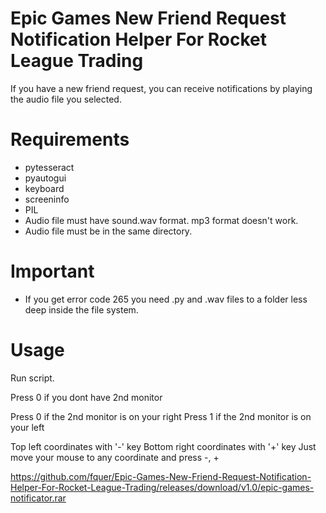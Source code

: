 # Epic Games New Friend Request Notification Helper For Rocket League Trading

If you have a new friend request, you can receive notifications by playing the audio file you selected.

# Requirements

* pytesseract
* pyautogui
* keyboard
* screeninfo
* PIL
* Audio file must have sound.wav format. mp3 format doesn't work.
* Audio file must be in the same directory.

# Important

* If you get error code 265 you need .py and .wav files to a folder less deep inside the file system.

# Usage

Run script.

Press 0 if you dont have 2nd monitor

Press 0 if the 2nd monitor is on your right
Press 1 if the 2nd monitor is on your left

Top left coordinates with '-' key
Bottom right coordinates with '+' key
Just move your mouse to any coordinate and press -, +

https://github.com/fquer/Epic-Games-New-Friend-Request-Notification-Helper-For-Rocket-League-Trading/releases/download/v1.0/epic-games-notificator.rar
